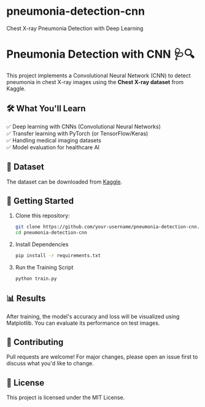 # pneumonia-detection-cnn
Chest X-ray Pneumonia Detection with Deep Learning

# Pneumonia Detection with CNN 🩺🔍  

This project implements a Convolutional Neural Network (CNN) to detect pneumonia in chest X-ray images using the **Chest X-ray dataset** from Kaggle.  

## 🛠️ What You'll Learn  
✅ Deep learning with CNNs (Convolutional Neural Networks)  
✅ Transfer learning with PyTorch (or TensorFlow/Keras)  
✅ Handling medical imaging datasets  
✅ Model evaluation for healthcare AI  

## 📂 Dataset  
The dataset can be downloaded from [Kaggle](https://www.kaggle.com/datasets/paultimothymooney/chest-xray-pneumonia).  

## 🚀 Getting Started  
1. Clone this repository:  
   ```bash
   git clone https://github.com/your-username/pneumonia-detection-cnn.git
   cd pneumonia-detection-cnn
2. Install Dependencies
   ```bash
   pip install -r requirements.txt

4. Run the Training Script
   ```bash
   python train.py


## 📊 Results
After training, the model's accuracy and loss will be visualized using Matplotlib. You can evaluate its performance on test images.

## 🤝 Contributing
Pull requests are welcome! For major changes, please open an issue first to discuss what you'd like to change.

## 📜 License
This project is licensed under the MIT License.
